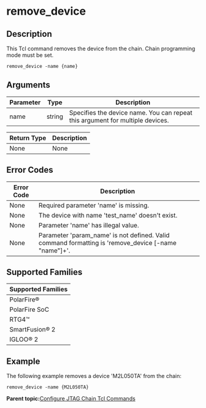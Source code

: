 # remove\_device

## Description

This Tcl command removes the device from the chain. Chain programming mode must be set.

```
remove_device -name {name}
```

## Arguments

|Parameter|Type|Description|
|---------|----|-----------|
|name|string|Specifies the device name. You can repeat this argument for multiple devices.|

|Return Type|Description|
|-----------|-----------|
|None|None|

## Error Codes

|Error Code|Description|
|----------|-----------|
|None|Required parameter 'name' is missing.|
|None|The device with name 'test\_name' doesn't exist.|
|None|Parameter 'name' has illegal value.|
|None|Parameter 'param\_name' is not defined. Valid command formatting is 'remove\_device \[-name "name"\]+'.|

## Supported Families

|Supported Families|
|------------------|
|PolarFire®|
|PolarFire SoC|
|RTG4™|
|SmartFusion® 2|
|IGLOO® 2|

## Example

The following example removes a device 'M2L050TA' from the chain:

```
remove_device -name {M2L050TA}
```

**Parent topic:**[Configure JTAG Chain Tcl Commands](GUID-ABB3D62F-F2CF-49CC-9DC4-8C3B307A6A0A.md)


